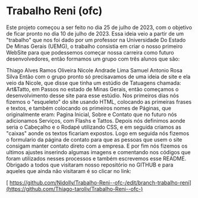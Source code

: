# Trabalho Reni (ofc)

Este projeto começou a ser feito no dia 25 de julho de 2023, com o objetivo de ficar pronto no dia 10 de julho de 2023. Essa ideia veio a partir de um "trabalho" que nos foi dado por um professor na Universidade Do Estado De Minas Gerais (UEMG), o trabalho consistia em criar o nosso primeiro WebSite para que podessemos começar nossa carreira como futuro desenvolvedores, então formamos um grupo com três alunos que são:

Thiago Alves Ramos Oliveira
Nicole Andrade Lima
Samuel Antonio Rosa Silva Então com o grupo pronto só precisavamos de uma ideia de site e ela veio da Nicole, que disse que tinha um estúdio de Tatuagens chamada: Art&Tatto, em Passos no estado de Minas Gerais, então começamos o desenvolvimento desse site para esse estúdio. Nos primeiros dias nós fizemos o "esqueleto" do site usando HTML, colocando as primeiras frases e textos, e também colocando os primeiros nomes de Páginas, que originalmente eram: Pagina Inicial, Sobre e Contato que no futuro nós adicionamos Serviços, com Flashs e Tattos. Depois nós definimos aonde seria o Cabeçalho e o Rodapé utilizando CSS, e em seguida criamos as "caixas" aonde os textos ficariam expostos. Logo em seguida nós fizemos o formulario da página de contato para que as pessoas que usem o site consigam manter contato direto com a empresa. E por fim nós fizemos os ultimos ajustes inserindo algumas imagens e comentando nos códigos que foram utilizados nesses processos e também escrevemos esse README. Obrigado a todos que visitaram nosso repositório no GITHUB e para aqueles que ainda não visitaram é so clicar no link:

[ https://github.com/Nidolly/Trabalho-Reni--ofc-/edit/branch-trabalho-reni](https://github.com/Thiago-taroliv/Trabalho-Reni--ofc-)
